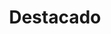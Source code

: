 ---
widget: blank
headless: true
weight: 2
active: true

title: "Destacado"

design:
  spacing:
    padding: ["20px", "0", "20px", "0"]
  columns: '1'
  background:
      image: 'divider.jpg'
      image_darken: 0
      image_size: cover
      image_position: center
      image_parallax: true	  
---